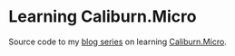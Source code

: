 Learning Caliburn.Micro
=======================
                       
Source code to my [blog series](http://buksbaum.us/tag/caliburn-micro/) on learning [Caliburn.Micro](http://caliburnmicro.codeplex.com/).

